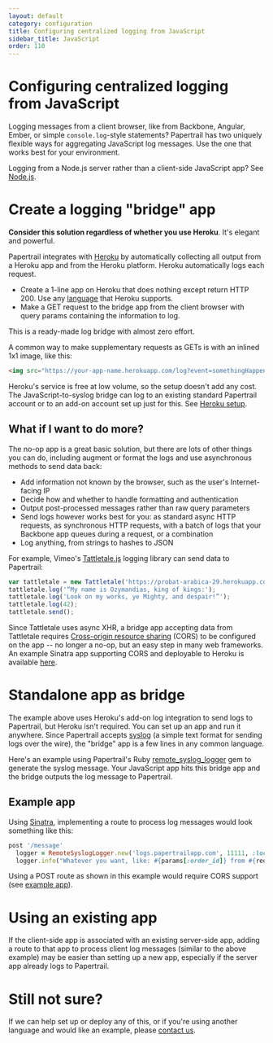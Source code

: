 ```yaml
---
layout: default
category: configuration
title: Configuring centralized logging from JavaScript
sidebar_title: JavaScript
order: 110
---
```


# Configuring centralized logging from JavaScript

Logging messages from a client browser, like from Backbone, Angular, Ember, or simple `console.log`-style statements? Papertrail has two uniquely flexible ways for aggregating JavaScript log messages. Use the one that works best for your environment.

Logging from a Node.js server rather than a client-side JavaScript app? See [Node.js](/kb/configuration/configuring-centralized-logging-from-nodejs-apps).

<a name="1-line-bridge-app"></a>

# Create a logging "bridge" app

**Consider this solution regardless of whether you use Heroku**. It's elegant and powerful.

Papertrail integrates with [Heroku](https://heroku.com/) by automatically collecting all output from a Heroku app and from the Heroku platform. Heroku automatically logs each request.

* Create a 1-line app on Heroku that does nothing except return HTTP 200. Use any [language](https://devcenter.heroku.com/categories/language-support) that Heroku supports. 
* Make a GET request to the bridge app from the client browser with query params containing the information to log. 

This is a ready-made log bridge with almost zero effort.

A common way to make supplementary requests as GETs is with an inlined 1x1 image, like this:

```html
<img src="https://your-app-name.herokuapp.com/log?event=somethingHappened" width=1 height=1 style="display: none" />
```

Heroku's service is free at low volume, so the setup doesn't add any cost. The JavaScript-to-syslog bridge can log to an existing standard Papertrail account or to an add-on account set up just for this. See [Heroku setup](/kb/hosting-services/heroku).

## What if I want to do more?

The no-op app is a great basic solution, but there are lots of other things you can do, including augment or format the logs and use asynchronous methods to send data back:

* Add information not known by the browser, such as the user's Internet-facing IP
* Decide how and whether to handle formatting and authentication
* Output post-processed messages rather than raw query parameters
* Send logs however works best for you: as standard async HTTP requests, as synchronous HTTP requests, with a batch of logs that your Backbone app queues during a request, or a combination
* Log anything, from strings to hashes to JSON

For example, Vimeo's [Tattletale.js](https://github.com/vimeo/tattletale.js) logging library can send data to Papertrail:

```js
var tattletale = new Tattletale('https://probat-arabica-29.herokuapp.com/log');
tattletale.log('“My name is Ozymandias, king of kings:');
tattletale.log('Look on my works, ye Mighty, and despair!”');
tattletale.log(42);
tattletale.send();
```

Since Tattletale uses async XHR, a bridge app accepting data from Tattletale requires [Cross-origin resource sharing](https://developer.mozilla.org/en-US/docs/Web/HTTP/Access_control_CORS) (CORS) to be configured on the app -- no longer a no-op, but an easy step in many web frameworks. An example Sinatra app supporting CORS and deployable to Heroku is available [here](https://github.com/papertrail/js-log-bridge-app).

# Standalone app as bridge

The example above uses Heroku's add-on log integration to send logs to Papertrail, but Heroku isn't required. You can set up an app and run it anywhere. Since Papertrail accepts [syslog](https://tools.ietf.org/html/rfc5424) (a simple text format for sending logs over the wire), the "bridge" app is a few lines in any common language.

Here's an example using Papertrail's Ruby [remote_syslog_logger](https://github.com/papertrail/remote_syslog_logger) gem to generate the syslog message. Your JavaScript app hits this bridge app and the bridge outputs the log message to Papertrail.

## Example app

Using [Sinatra](http://www.sinatrarb.com), implementing a route to process log messages would look something like this:

```ruby
post '/message'
  logger = RemoteSyslogLogger.new('logs.papertrailapp.com', 11111, :local_hostname => 'an-existing-sender', :program => 'js-bridge')
  logger.info("Whatever you want, like: #{params[:order_id]} from #{request.remote_ip}")
```

Using a POST route as shown in this example would require CORS support (see [example app](https://github.com/papertrail/js-log-bridge-app)).

# Using an existing app

If the client-side app is associated with an existing server-side app, adding a route to that app to process client log messages (similar to the above example) may be easier than setting up a new app, especially if the server app already logs to Papertrail.

# Still not sure?

If we can help set up or deploy any of this, or if you're using another language and would like an example, please [contact us](/).
